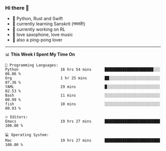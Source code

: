 ### Hi there 👋

- 📙 Python, Rust and Swift
- 🌱 currently learning Sanskrit (नमस्ते!)
- 🔭 currently working on RL
- 🎷 love saxophone, love music
- 🏓 also a ping-pong lover

<!--
**ZiqinGong/ZiqinGong** is a ✨ _special_ ✨ repository because its `README.md` (this file) appears on your GitHub profile.

Here are some ideas to get you started:

- 🔭 I’m currently working on ...
- 🌱 I’m currently learning ...
- 👯 I’m looking to collaborate on ...
- 🤔 I’m looking for help with ...
- 💬 Ask me about ...
- 📫 gongzq0301@sjtu.edu.cn
- 😄 Pronouns: ...
- ⚡ Fun fact: ...
-->

---

<!--START_SECTION:waka-->
📊 **This Week I Spent My Time On** 

```text
💬 Programming Languages: 
Python                   16 hrs 54 mins      ██████████████████████░░░   86.86 % 
Org                      1 hr 25 mins        ██░░░░░░░░░░░░░░░░░░░░░░░   07.36 % 
YAML                     29 mins             █░░░░░░░░░░░░░░░░░░░░░░░░   02.53 % 
Bash                     11 mins             ░░░░░░░░░░░░░░░░░░░░░░░░░   00.99 % 
fish                     10 mins             ░░░░░░░░░░░░░░░░░░░░░░░░░   00.93 % 

🔥 Editors: 
Emacs                    19 hrs 27 mins      █████████████████████████   100.00 % 

💻 Operating System: 
Mac                      19 hrs 27 mins      █████████████████████████   100.00 % 
```


<!--END_SECTION:waka-->
